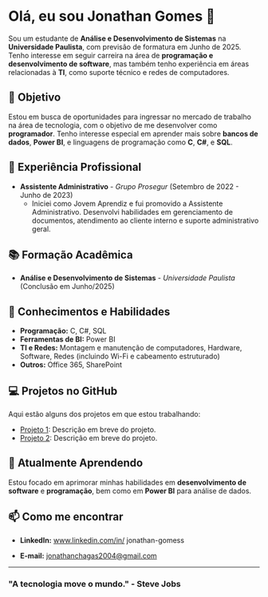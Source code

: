 # Olá, eu sou Jonathan Gomes  👋

Sou um estudante de **Análise e Desenvolvimento de Sistemas** na **Universidade Paulista**, com previsão de formatura em Junho de 2025. Tenho interesse em seguir carreira na área de **programação e desenvolvimento de software**, mas também tenho experiência em áreas relacionadas à **TI**, como suporte técnico e redes de computadores.

## 🎯 Objetivo
Estou em busca de oportunidades para ingressar no mercado de trabalho na área de tecnologia, com o objetivo de me desenvolver como **programador**. Tenho interesse especial em aprender mais sobre **bancos de dados**, **Power BI**, e linguagens de programação como **C**, **C#**, e **SQL**.

## 💼 Experiência Profissional
- **Assistente Administrativo** - *Grupo Prosegur* (Setembro de 2022 - Junho de 2023)
  - Iniciei como Jovem Aprendiz e fui promovido a Assistente Administrativo. Desenvolvi habilidades em gerenciamento de documentos, atendimento ao cliente interno e suporte administrativo geral.

## 📚 Formação Acadêmica
- **Análise e Desenvolvimento de Sistemas** - *Universidade Paulista* (Conclusão em Junho/2025)

## 🧠 Conhecimentos e Habilidades
- **Programação:** C, C#, SQL
- **Ferramentas de BI:** Power BI
- **TI e Redes:** Montagem e manutenção de computadores, Hardware, Software, Redes (incluindo Wi-Fi e cabeamento estruturado)
- **Outros:** Office 365, SharePoint

## 💻 Projetos no GitHub
Aqui estão alguns dos projetos em que estou trabalhando:

- [Projeto 1](link): Descrição em breve do projeto.
- [Projeto 2](link): Descrição em breve do projeto.

## 🌱 Atualmente Aprendendo
Estou focado em aprimorar minhas habilidades em **desenvolvimento de software** e **programação**, bem como em **Power BI** para análise de dados.

## 📫 Como me encontrar
- **LinkedIn:** www.linkedin.com/in/
jonathan-gomess

- **E-mail:** jonathanchagas2004@gmail.com

---

### "A tecnologia move o mundo." - Steve Jobs
